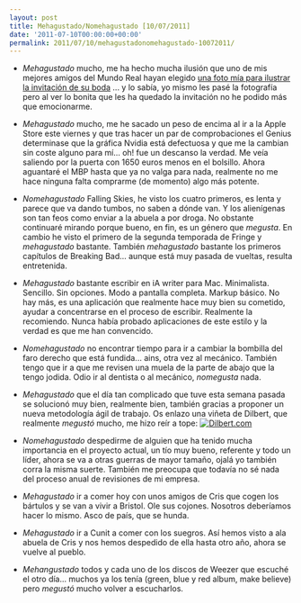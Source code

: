 ```yaml
---
layout: post
title: Mehagustado/Nomehagustado [10/07/2011]
date: '2011-07-10T00:00:00+00:00'
permalink: 2011/07/10/mehagustadonomehagustado-10072011/
---
```

- *Mehagustado* mucho, me ha hecho mucha ilusión que uno de mis mejores amigos del Mundo Real hayan elegido [una foto mía para ilustrar la invitación de su boda](http://www.flickr.com/photos/savior1980/5923701814/in/photostream) ... y lo sabía, yo mismo les pasé la fotografía pero al ver lo bonita que les ha quedado la invitación no he podido más que emocionarme.

- *Mehagustado* mucho, me he sacado un peso de encima al ir a la Apple Store este viernes y que tras hacer un par de comprobaciones el Genius determinase que la gráfica Nvidia está defectuosa y que me la cambian sin coste alguno para mí... oh! fue un descanso la verdad. Me veía saliendo por la puerta con 1650 euros menos en el bolsillo. Ahora aguantaré el MBP hasta que ya no valga para nada, realmente no me hace ninguna falta comprarme (de momento) algo más potente.

- *Nomehagustado* Falling Skies, he visto los cuatro primeros, es lenta y parece que va dando tumbos, no saben a dónde van. Y los alienígenas son tan feos como enviar a la abuela a por droga. No obstante continuaré mirando porque bueno, en fin, es un género que *megusta*. En cambio he visto el primero de la segunda temporada de Fringe y *mehagustado* bastante. También *mehagustado* bastante los primeros capítulos de Breaking Bad... aunque está muy pasada de vueltas, resulta entretenida.

- *Mehagustado* bastante escribir en iA writer para Mac. Minimalista. Sencillo. Sin opciones. Modo a pantalla completa. Markup básico. No hay más, es una aplicación que realmente hace muy bien su cometido, ayudar a concentrarse en el proceso de escribir. Realmente la recomiendo. Nunca había probado aplicaciones de este estilo y la verdad es que me han convencido.

- *Nomehagustado* no encontrar tiempo para ir a cambiar la bombilla del faro derecho que está fundida... ains, otra vez al mecánico. También tengo que ir a que me revisen una muela de la parte de abajo que la tengo jodida. Odio ir al dentista o al mecánico, *nomegusta* nada.

- *Mehagustado* que el día tan complicado que tuve esta semana pasada se solucionó muy bien, realmente bien, también gracias a proponer un nueva metodología ágil de trabajo. Os enlazo una viñeta de Dilbert, que realmente *megustó* mucho, me hizo reír a tope: <a href="http://dilbert.com/strips/comic/2007-11-26/" title="Dilbert.com"><img src="http://dilbert.com" border="0" alt="Dilbert.com" /></a>

- *Nomehagustado* despedirme de alguien que ha tenido mucha importancia en el proyecto actual, un tío muy bueno, referente y todo un líder, ahora se va a otras guerras de mayor tamaño, ojalá yo también corra la misma suerte. También me preocupa que todavía no sé nada del proceso anual de revisiones de mi empresa.

- *Mehagustado* ir a comer hoy con unos amigos de Cris que cogen los bártulos y se van a vivir a Bristol. Ole sus cojones. Nosotros deberíamos hacer lo mismo. Asco de país, que se hunda.

- *Mehagustado* ir a Cunit a comer con los suegros. Así hemos visto a ala abuela de Cris y nos hemos despedido de ella hasta otro año, ahora se vuelve al pueblo.

- *Mehangustado* todos y cada uno de los discos de Weezer que escuché el otro día... muchos ya los tenía (green, blue y red album, make believe) pero *megustó* mucho volver a escucharlos.
